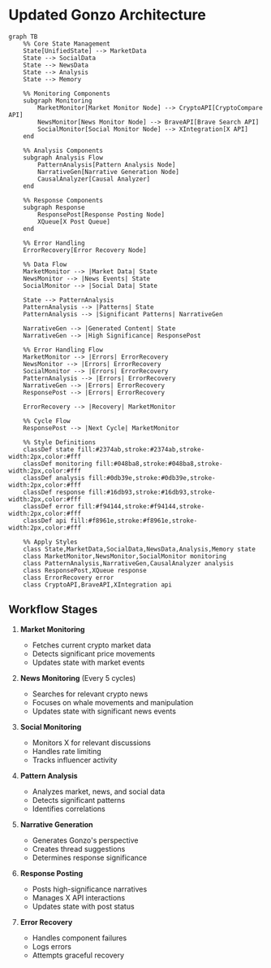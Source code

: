 # Updated Gonzo Architecture

```mermaid
graph TB
    %% Core State Management
    State[UnifiedState] --> MarketData
    State --> SocialData
    State --> NewsData
    State --> Analysis
    State --> Memory
    
    %% Monitoring Components
    subgraph Monitoring
        MarketMonitor[Market Monitor Node] --> CryptoAPI[CryptoCompare API]
        NewsMonitor[News Monitor Node] --> BraveAPI[Brave Search API]
        SocialMonitor[Social Monitor Node] --> XIntegration[X API]
    end
    
    %% Analysis Components
    subgraph Analysis Flow
        PatternAnalysis[Pattern Analysis Node]
        NarrativeGen[Narrative Generation Node]
        CausalAnalyzer[Causal Analyzer]
    end
    
    %% Response Components
    subgraph Response
        ResponsePost[Response Posting Node]
        XQueue[X Post Queue]
    end
    
    %% Error Handling
    ErrorRecovery[Error Recovery Node]
    
    %% Data Flow
    MarketMonitor --> |Market Data| State
    NewsMonitor --> |News Events| State
    SocialMonitor --> |Social Data| State
    
    State --> PatternAnalysis
    PatternAnalysis --> |Patterns| State
    PatternAnalysis --> |Significant Patterns| NarrativeGen
    
    NarrativeGen --> |Generated Content| State
    NarrativeGen --> |High Significance| ResponsePost
    
    %% Error Handling Flow
    MarketMonitor --> |Errors| ErrorRecovery
    NewsMonitor --> |Errors| ErrorRecovery
    SocialMonitor --> |Errors| ErrorRecovery
    PatternAnalysis --> |Errors| ErrorRecovery
    NarrativeGen --> |Errors| ErrorRecovery
    ResponsePost --> |Errors| ErrorRecovery
    
    ErrorRecovery --> |Recovery| MarketMonitor
    
    %% Cycle Flow
    ResponsePost --> |Next Cycle| MarketMonitor
    
    %% Style Definitions
    classDef state fill:#2374ab,stroke:#2374ab,stroke-width:2px,color:#fff
    classDef monitoring fill:#048ba8,stroke:#048ba8,stroke-width:2px,color:#fff
    classDef analysis fill:#0db39e,stroke:#0db39e,stroke-width:2px,color:#fff
    classDef response fill:#16db93,stroke:#16db93,stroke-width:2px,color:#fff
    classDef error fill:#f94144,stroke:#f94144,stroke-width:2px,color:#fff
    classDef api fill:#f8961e,stroke:#f8961e,stroke-width:2px,color:#fff
    
    %% Apply Styles
    class State,MarketData,SocialData,NewsData,Analysis,Memory state
    class MarketMonitor,NewsMonitor,SocialMonitor monitoring
    class PatternAnalysis,NarrativeGen,CausalAnalyzer analysis
    class ResponsePost,XQueue response
    class ErrorRecovery error
    class CryptoAPI,BraveAPI,XIntegration api
```

## Workflow Stages

1. **Market Monitoring**
   - Fetches current crypto market data
   - Detects significant price movements
   - Updates state with market events

2. **News Monitoring** (Every 5 cycles)
   - Searches for relevant crypto news
   - Focuses on whale movements and manipulation
   - Updates state with significant news events

3. **Social Monitoring**
   - Monitors X for relevant discussions
   - Handles rate limiting
   - Tracks influencer activity

4. **Pattern Analysis**
   - Analyzes market, news, and social data
   - Detects significant patterns
   - Identifies correlations

5. **Narrative Generation**
   - Generates Gonzo's perspective
   - Creates thread suggestions
   - Determines response significance

6. **Response Posting**
   - Posts high-significance narratives
   - Manages X API interactions
   - Updates state with post status

7. **Error Recovery**
   - Handles component failures
   - Logs errors
   - Attempts graceful recovery